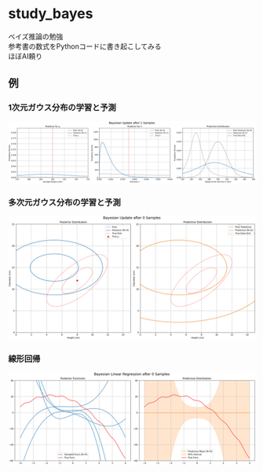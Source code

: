 # study_bayes

ベイズ推論の勉強  
参考書の数式をPythonコードに書き起こしてみる  
ほぼAI頼り

## 例

### 1次元ガウス分布の学習と予測

![1次元ガウス分布の学習と予測](ベイズ推論による機械学習入門/Chapter3-ベイズ推論による学習と予測/1_dimensional_gaussian_animation.gif)

### 多次元ガウス分布の学習と予測

![多次元ガウス分布の学習と予測](ベイズ推論による機械学習入門/Chapter3-ベイズ推論による学習と予測/multi_dimensional_gaussian_animation.gif)

### 線形回帰

![線形回帰](ベイズ推論による機械学習入門/Chapter3-ベイズ推論による学習と予測/linear_regression_animation.gif)
